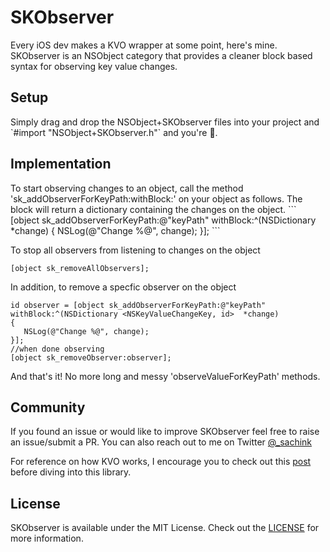 # SKObserver
Every iOS dev makes a KVO wrapper at some point, here's mine. <br>
SKObserver is an NSObject category that provides a cleaner block based syntax for observing key value changes.

<h2> Setup </h2>
Simply drag and drop the NSObject+SKObserver files into your project and `#import "NSObject+SKObserver.h"` and you're 💯.

<h2> Implementation </h2>
To start observing changes to an object, call the method 'sk_addObserverForKeyPath:withBlock:' on your object as follows. The block will return a dictionary containing the changes on the object.
```
[object sk_addObserverForKeyPath:@"keyPath" withBlock:^(NSDictionary <NSKeyValueChangeKey, id>  *change)
{
   NSLog(@"Change %@", change);
}];
```

To stop all observers from listening to changes on the object 
```
[object sk_removeAllObservers];
```

In addition, to remove a specfic observer on the object
```
id observer = [object sk_addObserverForKeyPath:@"keyPath" withBlock:^(NSDictionary <NSKeyValueChangeKey, id>  *change)
{
   NSLog(@"Change %@", change);
}];
//when done observing
[object sk_removeObserver:observer];
```

And that's it! No more long and messy 'observeValueForKeyPath' methods.

<h2> Community </h2>
If you found an issue or would like to improve SKObserver feel free to raise an issue/submit a PR. You can also reach out to me on Twitter <a href="https://twitter.com/_sachink"> @_sachink </a>

For reference on how KVO works, I encourage you to check out this <a href="http://nshipster.com/key-value-observing/"> post </a> before diving into this library.

<h2> License </h2>
SKObserver is available under the MIT License. Check out the <a href = https://github.com/sachinkesiraju/SKObserver/blob/master/LICENSE>LICENSE</a> for more information.
